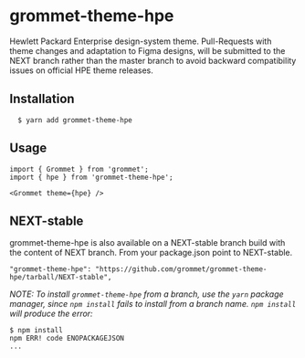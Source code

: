 # grommet-theme-hpe

Hewlett Packard Enterprise design-system theme.
Pull-Requests with theme changes and adaptation to Figma designs, will be submitted to the NEXT branch rather than the master branch to avoid backward compatibility issues on official HPE theme releases.

## Installation

```
  $ yarn add grommet-theme-hpe
```

## Usage

```
import { Grommet } from 'grommet';
import { hpe } from 'grommet-theme-hpe';

<Grommet theme={hpe} />
```

## NEXT-stable

grommet-theme-hpe is also available on a NEXT-stable branch build with the content of NEXT branch.
From your package.json point to NEXT-stable.

```
"grommet-theme-hpe": "https://github.com/grommet/grommet-theme-hpe/tarball/NEXT-stable",
```

_NOTE: To install `grommet-theme-hpe` from a branch, use the `yarn` package 
manager, since `npm install` fails to install from a branch name. `npm install`
will produce the error:_

```
$ npm install
npm ERR! code ENOPACKAGEJSON
...
```
